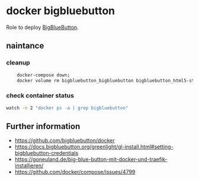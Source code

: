 # docker bigbluebutton
Role to deploy [BigBlueButton](https://bigbluebutton.org/). 

## naintance

### cleanup
```bash
    docker-compose down;
    docker volume rm bigbluebutton_bigbluebutton bigbluebutton_html5-static bigbluebutton_vol-freeswitch bigbluebutton_vol-kurento bigbluebutton_vol-mediasoup bigbluebutton_database
```

### check container status 
```bash
watch -n 2 "docker ps -a | grep bigbluebutton"
```

## Further information
- https://github.com/bigbluebutton/docker
- https://docs.bigbluebutton.org/greenlight/gl-install.html#setting-bigbluebutton-credentials
- https://goneuland.de/big-blue-button-mit-docker-und-traefik-installieren/
- https://github.com/docker/compose/issues/4799